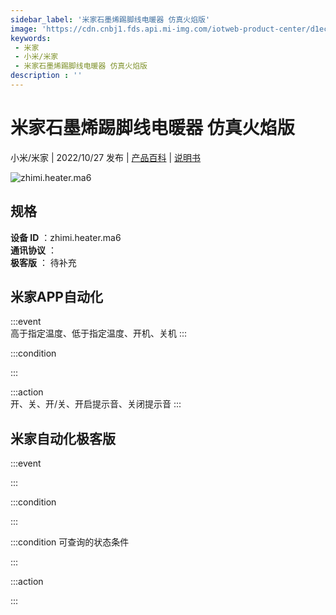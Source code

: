 ```yaml
---
sidebar_label: '米家石墨烯踢脚线电暖器 仿真火焰版'
image: 'https://cdn.cnbj1.fds.api.mi-img.com/iotweb-product-center/d1ec2646d8a691833df72fcf14c8ba4d_1646043061680.png?GalaxyAccessKeyId=AKVGLQWBOVIRQ3XLEW&Expires=9223372036854775807&Signature=pqiRlFItoTwo5UWW/dNw0G4EEM0='
keywords: 
 - 米家
 - 小米/米家
 - 米家石墨烯踢脚线电暖器 仿真火焰版
description : ''
---
```

# 米家石墨烯踢脚线电暖器 仿真火焰版

小米/米家 | 2022/10/27 发布 | [产品百科](https://home.mi.com/webapp/content/baike/product/index.html?model=zhimi.heater.ma6/) | [说明书](https://home.mi.com/views/introduction.html?model=zhimi.heater.ma6&region=cn)

![zhimi.heater.ma6](https://cdn.cnbj1.fds.api.mi-img.com/iotweb-product-center/d1ec2646d8a691833df72fcf14c8ba4d_1646043061680.png?GalaxyAccessKeyId=AKVGLQWBOVIRQ3XLEW&Expires=9223372036854775807&Signature=pqiRlFItoTwo5UWW/dNw0G4EEM0=)

## 规格  
> 
**设备 ID** ：zhimi.heater.ma6  
**通讯协议** ：  
**极客版**  ： 待补充 


## 米家APP自动化  

:::event  
高于指定温度、低于指定温度、开机、关机
:::

:::condition  

:::

:::action   
开、关、开/关、开启提示音、关闭提示音
:::

## 米家自动化极客版  

:::event  

:::

:::condition  

:::

:::condition 可查询的状态条件  

:::

:::action  

:::

        
